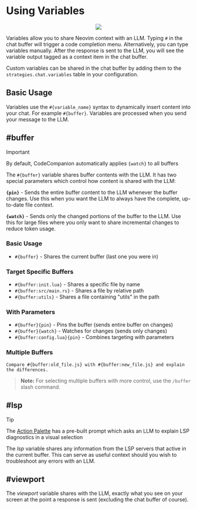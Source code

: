 # Using Variables

<p align="center">
  <img src="https://github.com/user-attachments/assets/642ef2df-f1c4-41c4-93e2-baa66d7f0801" />
</p>

Variables allow you to share Neovim context with an LLM. Typing `#` in the chat buffer will trigger a code completion menu. Alternatively, you can type variables manually. After the response is sent to the LLM, you will see the variable output tagged as a context item in the chat buffer.

Custom variables can be shared in the chat buffer by adding them to the `strategies.chat.variables` table in your configuration.

## Basic Usage

Variables use the `#{variable_name}` syntax to dynamically insert content into your chat. For example `#{buffer}`. Variables are processed when you send your message to the LLM.

## #buffer

> [!IMPORTANT]
> By default, CodeCompanion automatically applies `{watch}` to all buffers

The `#{buffer}` variable shares buffer contents with the LLM. It has two special parameters which control how content is shared with the LLM:

**`{pin}`** - Sends the entire buffer content to the LLM whenever the buffer changes. Use this when you want the LLM to always have the complete, up-to-date file context.

**`{watch}`** - Sends only the changed portions of the buffer to the LLM. Use this for large files where you only want to share incremental changes to reduce token usage.


### Basic Usage

- `#{buffer}` - Shares the current buffer (last one you were in)

### Target Specific Buffers

- `#{buffer:init.lua}` - Shares a specific file by name
- `#{buffer:src/main.rs}` - Shares a file by relative path
- `#{buffer:utils}` - Shares a file containing "utils" in the path

### With Parameters

- `#{buffer}{pin}` - Pins the buffer (sends entire buffer on changes)
- `#{buffer}{watch}` - Watches for changes (sends only changes)
- `#{buffer:config.lua}{pin}` - Combines targeting with parameters

### Multiple Buffers

```
Compare #{buffer:old_file.js} with #{buffer:new_file.js} and explain the differences.
```

> **Note:** For selecting multiple buffers with more control, use the `/buffer` slash command.

## #lsp

> [!TIP]
> The [Action Palette](/usage/action-palette) has a pre-built prompt which asks an LLM to explain LSP diagnostics in a
> visual selection

The _lsp_ variable shares any information from the LSP servers that active in the current buffer. This can serve as useful context should you wish to troubleshoot any errors with an LLM.

## #viewport

The _viewport_ variable shares with the LLM, exactly what you see on your screen at the point a response is sent (excluding the chat buffer of course).

